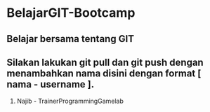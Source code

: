 # BelajarGIT-Bootcamp
Belajar bersama tentang GIT
---
## Silakan lakukan git pull dan git push dengan menambahkan nama disini dengan format [ nama - username ].
1. Najib - TrainerProgrammingGamelab
